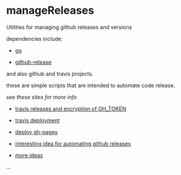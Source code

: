 # manageReleases

Utilities for managing github releases and versions

dependencies include:

* [go](https://golang.org)

* [github-release](https://github.com/aktau/github-release)

and also github and travis projects.

these are simple scripts that are intended to automate code release.

*see these sites for more info*

* [travis releases and encryption of GH_TOKEN](https://rmflight.github.io/posts/2014/11/travis_ci_gh_pages.html)

* [travis deployment](https://docs.travis-ci.com/user/deployment/)

* [deploy gh-pages](https://iamstarkov.com/deploy-gh-pages-from-travis/)

* [interesting idea for automating github releases](http://stackoverflow.com/questions/28217556/travis-ci-auto-tag-build-for-github-release)

* [more ideas](https://github.com/travis-ci/travis.rb/issues/199)

...
